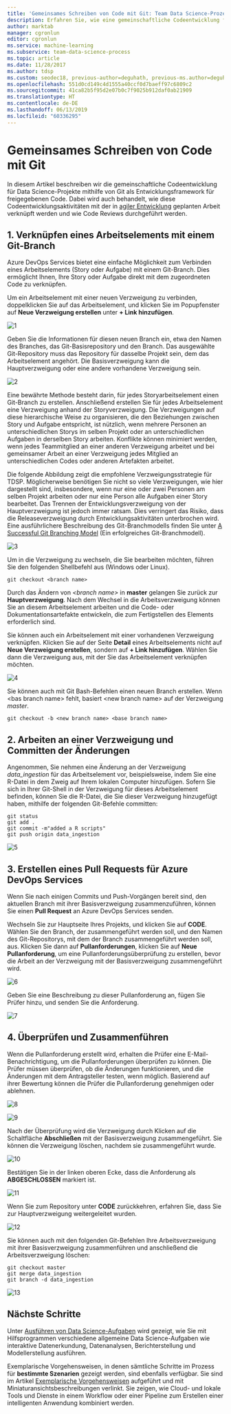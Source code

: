 ```yaml
---
title: 'Gemeinsames Schreiben von Code mit Git: Team Data Science-Prozess'
description: Erfahren Sie, wie eine gemeinschaftliche Codeentwicklung für Data Science-Projekte mithilfe von Git mit Agile-Planung umgesetzt wird.
author: marktab
manager: cgronlun
editor: cgronlun
ms.service: machine-learning
ms.subservice: team-data-science-process
ms.topic: article
ms.date: 11/28/2017
ms.author: tdsp
ms.custom: seodec18, previous-author=deguhath, previous-ms.author=deguhath
ms.openlocfilehash: 551d0cd149c4d1555a40ccf0d7baeff97c6809c2
ms.sourcegitcommit: 41ca82b5f95d2e07b0c7f9025b912daf0ab21909
ms.translationtype: HT
ms.contentlocale: de-DE
ms.lasthandoff: 06/13/2019
ms.locfileid: "60336295"
---
```

# <a name="collaborative-coding-with-git"></a>Gemeinsames Schreiben von Code mit Git

In diesem Artikel beschreiben wir die gemeinschaftliche Codeentwicklung für Data Science-Projekte mithilfe von Git als Entwicklungsframework für freigegebenen Code. Dabei wird auch behandelt, wie diese Codeentwicklungsaktivitäten mit der in [agiler Entwicklung](agile-development.md) geplanten Arbeit verknüpft werden und wie Code Reviews durchgeführt werden.


## 1. <a name='Linkaworkitemwithagitbranch-1'></a>Verknüpfen eines Arbeitselements mit einem Git-Branch 

Azure DevOps Services bietet eine einfache Möglichkeit zum Verbinden eines Arbeitselements (Story oder Aufgabe) mit einem Git-Branch. Dies ermöglicht Ihnen, Ihre Story oder Aufgabe direkt mit dem zugeordneten Code zu verknüpfen. 

Um ein Arbeitselement mit einer neuen Verzweigung zu verbinden, doppelklicken Sie auf das Arbeitselement, und klicken Sie im Popupfenster auf **Neue Verzweigung erstellen** unter **+ Link hinzufügen**.  

![1](./media/collaborative-coding-with-git/1-sprint-board-view.png)

Geben Sie die Informationen für diesen neuen Branch ein, etwa den Namen des Branches, das Git-Basisrepository und den Branch. Das ausgewählte Git-Repository muss das Repository für dasselbe Projekt sein, dem das Arbeitselement angehört. Die Basisverzweigung kann die Hauptverzweigung oder eine andere vorhandene Verzweigung sein.

![2](./media/collaborative-coding-with-git/2-create-a-branch.png)

Eine bewährte Methode besteht darin, für jedes Storyarbeitselement einen Git-Branch zu erstellen. Anschließend erstellen Sie für jedes Arbeitselement eine Verzweigung anhand der Storyverzweigung. Die Verzweigungen auf diese hierarchische Weise zu organisieren, die den Beziehungen zwischen Story und Aufgabe entspricht, ist nützlich, wenn mehrere Personen an unterschiedlichen Storys im selben Projekt oder an unterschiedlichen Aufgaben in derselben Story arbeiten. Konflikte können minimiert werden, wenn jedes Teammitglied an einer anderen Verzweigung arbeitet und bei gemeinsamer Arbeit an einer Verzweigung jedes Mitglied an unterschiedlichen Codes oder anderen Artefakten arbeitet. 

Die folgende Abbildung zeigt die empfohlene Verzweigungsstrategie für TDSP. Möglicherweise benötigen Sie nicht so viele Verzweigungen, wie hier dargestellt sind, insbesondere, wenn nur eine oder zwei Personen am selben Projekt arbeiten oder nur eine Person alle Aufgaben einer Story bearbeitet. Das Trennen der Entwicklungsverzweigung von der Hauptverzweigung ist jedoch immer ratsam. Dies verringert das Risiko, dass die Releaseverzweigung durch Entwicklungsaktivitäten unterbrochen wird. Eine ausführlichere Beschreibung des Git-Branchmodells finden Sie unter [A Successful Git Branching Model](https://nvie.com/posts/a-successful-git-branching-model/) (Ein erfolgreiches Git-Branchmodell).

![3](./media/collaborative-coding-with-git/3-git-branches.png)

Um in die Verzweigung zu wechseln, die Sie bearbeiten möchten, führen Sie den folgenden Shellbefehl aus (Windows oder Linux). 

    git checkout <branch name>

Durch das Ändern von *<branch name\>* in **master** gelangen Sie zurück zur **Hauptverzweigung**. Nach dem Wechsel in die Arbeitsverzweigung können Sie an diesem Arbeitselement arbeiten und die Code- oder Dokumentationsartefakte entwickeln, die zum Fertigstellen des Elements erforderlich sind. 

Sie können auch ein Arbeitselement mit einer vorhandenen Verzweigung verknüpfen. Klicken Sie auf der Seite **Detail** eines Arbeitselements nicht auf **Neue Verzweigung erstellen**, sondern auf **+ Link hinzufügen**. Wählen Sie dann die Verzweigung aus, mit der Sie das Arbeitselement verknüpfen möchten. 

![4](./media/collaborative-coding-with-git/4-link-to-an-existing-branch.png)

Sie können auch mit Git Bash-Befehlen einen neuen Branch erstellen. Wenn <bas branch name\> fehlt, basiert <new branch name\> auf der Verzweigung _master_. 
    
    git checkout -b <new branch name> <base branch name>


## 2. <a name='WorkonaBranchandCommittheChanges-2'></a>Arbeiten an einer Verzweigung und Committen der Änderungen 

Angenommen, Sie nehmen eine Änderung an der Verzweigung *data\_ingestion* für das Arbeitselement vor, beispielsweise, indem Sie eine R-Datei in dem Zweig auf Ihrem lokalen Computer hinzufügen. Sofern Sie sich in Ihrer Git-Shell in der Verzweigung für dieses Arbeitselement befinden, können Sie die R-Datei, die Sie dieser Verzweigung hinzugefügt haben, mithilfe der folgenden Git-Befehle committen:

    git status
    git add .
    git commit -m"added a R scripts"
    git push origin data_ingestion

![5](./media/collaborative-coding-with-git/5-sprint-push-to-branch.png)

## 3. <a name='CreateapullrequestonVSTS-3'></a>Erstellen eines Pull Requests für Azure DevOps Services 

Wenn Sie nach einigen Commits und Push-Vorgängen bereit sind, den aktuellen Branch mit ihrer Basisverzweigung zusammenzuführen, können Sie einen **Pull Request** an Azure DevOps Services senden. 

Wechseln Sie zur Hauptseite Ihres Projekts, und klicken Sie auf **CODE**. Wählen Sie den Branch, der zusammengeführt werden soll, und den Namen des Git-Repositorys, mit dem der Branch zusammengeführt werden soll, aus. Klicken Sie dann auf **Pullanforderungen**, klicken Sie auf **Neue Pullanforderung**, um eine Pullanforderungsüberprüfung zu erstellen, bevor die Arbeit an der Verzweigung mit der Basisverzweigung zusammengeführt wird.

![6](./media/collaborative-coding-with-git/6-spring-create-pull-request.png)

Geben Sie eine Beschreibung zu dieser Pullanforderung an, fügen Sie Prüfer hinzu, und senden Sie die Anforderung.

![7](./media/collaborative-coding-with-git/7-spring-send-pull-request.png)

## 4. <a name='ReviewandMerge-4'></a>Überprüfen und Zusammenführen 

Wenn die Pullanforderung erstellt wird, erhalten die Prüfer eine E-Mail-Benachrichtigung, um die Pullanforderungen überprüfen zu können. Die Prüfer müssen überprüfen, ob die Änderungen funktionieren, und die Änderungen mit dem Antragsteller testen, wenn möglich. Basierend auf ihrer Bewertung können die Prüfer die Pullanforderung genehmigen oder ablehnen. 

![8](./media/collaborative-coding-with-git/8-add_comments.png)

![9](./media/collaborative-coding-with-git/9-spring-approve-pullrequest.png)

Nach der Überprüfung wird die Verzweigung durch Klicken auf die Schaltfläche **Abschließen** mit der Basisverzweigung zusammengeführt. Sie können die Verzweigung löschen, nachdem sie zusammengeführt wurde. 

![10](./media/collaborative-coding-with-git/10-spring-complete-pullrequest.png)

Bestätigen Sie in der linken oberen Ecke, dass die Anforderung als **ABGESCHLOSSEN** markiert ist. 

![11](./media/collaborative-coding-with-git/11-spring-merge-pullrequest.png)

Wenn Sie zum Repository unter **CODE** zurückkehren, erfahren Sie, dass Sie zur Hauptverzweigung weitergeleitet wurden.

![12](./media/collaborative-coding-with-git/12-spring-branch-deleted.png)

Sie können auch mit den folgenden Git-Befehlen Ihre Arbeitsverzweigung mit ihrer Basisverzweigung zusammenführen und anschließend die Arbeitsverzweigung löschen:

    git checkout master
    git merge data_ingestion
    git branch -d data_ingestion

![13](./media/collaborative-coding-with-git/13-spring-branch-deleted-commandline.png)


 
## <a name="next-steps"></a>Nächste Schritte

Unter [Ausführen von Data Science-Aufgaben](execute-data-science-tasks.md) wird gezeigt, wie Sie mit Hilfsprogrammen verschiedene allgemeine Data Science-Aufgaben wie interaktive Datenerkundung, Datenanalysen, Berichterstellung und Modellerstellung ausführen.

Exemplarische Vorgehensweisen, in denen sämtliche Schritte im Prozess für **bestimmte Szenarien** gezeigt werden, sind ebenfalls verfügbar. Sie sind im Artikel [Exemplarische Vorgehensweisen](walkthroughs.md) aufgeführt und mit Miniaturansichtsbeschreibungen verlinkt. Sie zeigen, wie Cloud- und lokale Tools und Dienste in einem Workflow oder einer Pipeline zum Erstellen einer intelligenten Anwendung kombiniert werden. 

